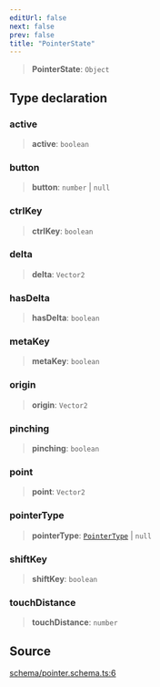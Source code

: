 ```yaml
---
editUrl: false
next: false
prev: false
title: "PointerState"
---
```


> **PointerState**: `Object`

## Type declaration

### active

> **active**: `boolean`

### button

> **button**: `number` \| `null`

### ctrlKey

> **ctrlKey**: `boolean`

### delta

> **delta**: `Vector2`

### hasDelta

> **hasDelta**: `boolean`

### metaKey

> **metaKey**: `boolean`

### origin

> **origin**: `Vector2`

### pinching

> **pinching**: `boolean`

### point

> **point**: `Vector2`

### pointerType

> **pointerType**: [`PointerType`](PointerType.md) \| `null`

### shiftKey

> **shiftKey**: `boolean`

### touchDistance

> **touchDistance**: `number`

## Source

[schema/pointer.schema.ts:6](https://github.com/nodenogg-in/alpha-p2p/blob/b5a92ec368c11e5b1ed34a190813f3e3bd62fc80/packages/infinitykit/src/schema/pointer.schema.ts#L6)
